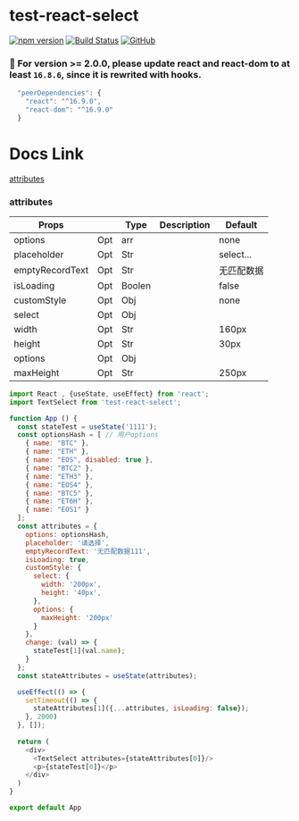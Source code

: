 # test-react-select

[![npm version](https://badge.fury.io/js/test-react-select.svg)](https://badge.fury.io/js/test-react-select) [![Build Status](https://travis-ci.org/CitySea/test-react-select.svg?branch=master)](https://travis-ci.org/CitySea/test-react-select) [![GitHub](https://img.shields.io/github/license/CitySea/test-react-select)](https://img.shields.io/badge/license-MIT-blue.svg)

###  :tada: For version >= 2.0.0, please update react and react-dom to at least ```16.8.6```, since it is rewrited with hooks.
```js
  "peerDependencies": {
    "react": "^16.9.0",
    "react-dom": "^16.9.0"
  }
```
# Docs Link
[attributes](#attributes)

### <a name="attributes"></a>attributes

|Props                             |       |Type    |Description                                  |Default     |
|---                               |---    |---     |---                                          |  ---       |
|options                           |  Opt  |  arr   |                                             |  none      |
|placeholder                       |  Opt  |  Str   |                                             |  select... |
|emptyRecordText                   |  Opt  |  Str   |                                             |  无匹配数据  |
|isLoading                         |  Opt  |  Boolen|                                             |  false     |
|customStyle                       |  Opt  |  Obj   |                                             |  none      |
|select                            |  Opt  |  Obj   |                                             |            |
|width                             |  Opt  |  Str   |                                             |  160px     |  
|height                            |  Opt  |  Str   |                                             |  30px      |
|options                           |  Opt  |  Obj   |                                             |            |
|maxHeight                         |  Opt  |  Str   |                                             |  250px     |


```js
import React , {useState, useEffect} from 'react';
import TextSelect from 'test-react-select';

function App () {
  const stateTest = useState('1111');
  const optionsHash = [ // 用户options
    { name: "BTC" },
    { name: "ETH" },
    { name: "EOS", disabled: true },
    { name: "BTC2" },
    { name: "ETH3" },
    { name: "EOS4" },
    { name: "BTC5" },
    { name: "ET6H" },
    { name: "EOS1" }
  ];
  const attributes = {
    options: optionsHash,
    placeholder: '请选择',
    emptyRecordText: '无匹配数据111',
    isLoading: true,
    customStyle: {
      select: {
        width: '200px',
        height: '40px',
      },
      options: {
        maxHeight: '200px'
      }
    },
    change: (val) => {
      stateTest[1](val.name);
    }
  };
  const stateAttributes = useState(attributes);

  useEffect(() => {
    setTimeout(() => {
      stateAttributes[1]({...attributes, isLoading: false});
    }, 2000)
  }, []);
  
  return (
    <div>
      <TextSelect attributes={stateAttributes[0]}/>
      <p>{stateTest[0]}</p>
    </div>
  )
}

export default App
```